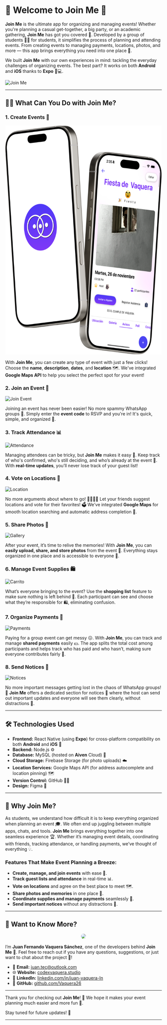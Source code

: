 # 👋 Welcome to **Join Me** 🎉


**Join Me** is the ultimate app for organizing and managing events! Whether you're planning a casual get-together, a big party, or an academic gathering, **Join Me** has got you covered 🎊. Developed by a group of students 🧑‍🎓 for students, it simplifies the process of planning and attending events. From creating events to managing payments, locations, photos, and more — this app brings everything you need into one place 🚀.

We built **Join Me** with our own experiences in mind: tackling the everyday challenges of organizing events. The best part? It works on both **Android** and **iOS** thanks to **Expo** 📱💻.

![Join Me](https://firebasestorage.googleapis.com/v0/b/vaquera-github.firebasestorage.app/o/Juan-Fernando-Vaquera-Sanchez-Images%2Fbilboard.jpeg?alt=media&token=42c17c6b-616b-4011-925a-6569aa6fcb56)


---

## 🧑‍🎓 **What Can You Do with Join Me?**

### 1. **Create Events 📅**
![Create Event](https://github.com/Vaquera26/Join-Me/blob/main/Inicio.png?raw=true)

With **Join Me**, you can create any type of event with just a few clicks! Choose the **name**, **description**, **dates**, and **location** 🗺️. We've integrated **Google Maps API** to help you select the perfect spot for your event!

### 2. **Join an Event 💬**
![Join Event](https://firebasestorage.googleapis.com/v0/b/vaquera-github.firebasestorage.app/o/Juan-Fernando-Vaquera-Sanchez-Images%2Funirseyevento.png?alt=media&token=09b7375d-e1d2-4432-a070-ce741cace136)

Joining an event has never been easier! No more spammy WhatsApp groups 🚫. Simply enter the **event code** to RSVP and you're in! It's quick, simple, and organized 🔑.

### 3. **Track Attendance 📊**
![Attendance](https://firebasestorage.googleapis.com/v0/b/vaquera-github.firebasestorage.app/o/Juan-Fernando-Vaquera-Sanchez-Images%2Fasistencia.png?alt=media&token=c012b43d-5da3-4be3-b228-c971215cd3d2)

Managing attendees can be tricky, but **Join Me** makes it easy 🧐. Keep track of who's confirmed, who's still deciding, and who’s already at the event 📍. With **real-time updates**, you’ll never lose track of your guest list!

### 4. **Vote on Locations 📍**
![Location](https://firebasestorage.googleapis.com/v0/b/vaquera-github.firebasestorage.app/o/Juan-Fernando-Vaquera-Sanchez-Images%2Fubicacion.png?alt=media&token=ffaf3243-58cb-4064-bff8-5e24a58ecb67)

No more arguments about where to go! 🙅‍♀️🙅‍♂️ Let your friends suggest locations and vote for their favorites! 🗳️ We’ve integrated **Google Maps** for smooth location searching and automatic address completion 📍.

### 5. **Share Photos 📸**
![Gallery](https://firebasestorage.googleapis.com/v0/b/vaquera-github.firebasestorage.app/o/Juan-Fernando-Vaquera-Sanchez-Images%2Fgaleria.png?alt=media&token=5ec5cee7-c3f6-453d-a607-f6aa24832221)

After your event, it’s time to relive the memories! With **Join Me**, you can **easily upload, share, and store photos** from the event 📸. Everything stays organized in one place and is accessible to everyone 🎉.

### 6. **Manage Event Supplies 🛍️**
![Carrito](https://firebasestorage.googleapis.com/v0/b/vaquera-github.firebasestorage.app/o/Juan-Fernando-Vaquera-Sanchez-Images%2Fcarrito.png?alt=media&token=2f9351ec-437c-4fa9-b368-bd549a74cc83)

What’s everyone bringing to the event? Use the **shopping list** feature to make sure nothing is left behind 🙌. Each participant can see and choose what they’re responsible for 🛍️, eliminating confusion.

### 7. **Organize Payments 💸**
![Payments](https://firebasestorage.googleapis.com/v0/b/vaquera-github.firebasestorage.app/o/Juan-Fernando-Vaquera-Sanchez-Images%2Fpagospng.png?alt=media&token=d63917e0-038c-4f4f-90cd-39f69b6b7d48)

Paying for a group event can get messy 😖. With **Join Me**, you can track and manage **shared payments** easily 💵. The app splits the total cost among participants and helps track who has paid and who hasn’t, making sure everyone contributes fairly 🙌.

### 8. **Send Notices 📢**
![Notices](https://firebasestorage.googleapis.com/v0/b/vaquera-github.firebasestorage.app/o/Juan-Fernando-Vaquera-Sanchez-Images%2Favisos.png?alt=media&token=fba455c1-3452-4eb3-83ed-624e74871308)

No more important messages getting lost in the chaos of WhatsApp groups! 💬 **Join Me** offers a dedicated section for notices 📢 where the host can send out important updates and everyone will see them clearly, without distractions 🧠.

---

## 🛠️ **Technologies Used**

- **Frontend:** React Native (using **Expo**) for cross-platform compatibility on both **Android** and **iOS** 📱
- **Backend:** Node.js ⚙️
- **Database:** MySQL (hosted on **Aiven** Cloud) 💾
- **Cloud Storage:** Firebase Storage (for photo uploads) ☁️
- **Location Services:** Google Maps API (for address autocomplete and location pinning) 🗺️
- **Version Control:** GitHub 🧑‍💻
- **Design:** Figma 🎨

---

## 🌟 **Why Join Me?**

As students, we understand how difficult it is to keep everything organized when planning an event 🎓. We often end up juggling between multiple apps, chats, and tools. **Join Me** brings everything together into one seamless experience 🏆. Whether it’s managing event details, coordinating with friends, tracking attendance, or handling payments, we’ve thought of everything 💡.

### **Features That Make Event Planning a Breeze:**
- **Create, manage, and join events** with ease 🎉.
- **Track guest lists and attendance** in real-time 📊.
- **Vote on locations** and agree on the best place to meet 🗺️.
- **Share photos and memories** in one place 📸.
- **Coordinate supplies and manage payments** seamlessly 💸.
- **Send important notices** without any distractions 📢.

---

## 💬 **Want to Know More?**

<div align="center">
  <img src="https://firebasestorage.googleapis.com/v0/b/vaquera-github.firebasestorage.app/o/Juan-Fernando-Vaquera-Sanchez-Images%2FJuan%20Fernando%20Vaquera.PNG?alt=media&token=35ba9787-1dd1-41ac-a253-d7eacb022247" width="150" style="border-radius:50%;">
</div>

I’m **Juan Fernando Vaquera Sánchez**, one of the developers behind **Join Me** 👋. Feel free to reach out if you have any questions, suggestions, or just want to chat about the project 💬!

- 📧 **Email:** [juan.tec@outlook.com](mailto:juan.tec@outlook.com)
- 🌐 **Website:** [codexvaquera.studio](https://www.codexvaquera.studio/)
- 💼 **LinkedIn:** [linkedin.com/in/juan-vaquera-ln](https://www.linkedin.com/in/juan-vaquera-ln/)
- 🐙 **GitHub:** [github.com/Vaquera26](https://github.com/Vaquera26)


---

Thank you for checking out **Join Me**! 🙏 We hope it makes your event planning much easier and more fun 🎉. 

Stay tuned for future updates! 🚀

---
